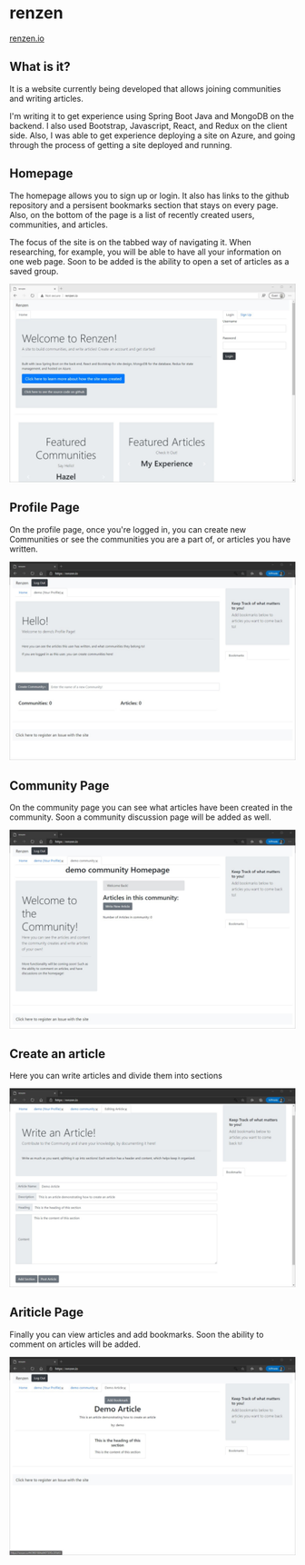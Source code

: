# renzen

[renzen.io](renzen.io)

## What is it?
It is a website currently being developed that allows joining communities and writing articles.

I'm writing it to get experience using Spring Boot Java and MongoDB on the backend. I also used Bootstrap, Javascript, React, and Redux on the client side.
Also, I was able to get experience deploying a site on Azure, and going through the process of getting a site deployed and running.

## Homepage

The homepage allows you to sign up or login. It also has links to the github repository and a persisent bookmarks section that stays on every page. Also, on the bottom of the page is a list of recently created users, communities, and articles.

The focus of the site is on the tabbed way of navigating it. When researching, for example, you will be able to have all your information on one web page.
Soon to be added is the ability to open a set of articles as a saved group.

![Image of homepage](readme-photos/1.jpg)

## Profile Page

On the profile page, once you're logged in, you can create new Communities or see the communities you are a part of, or articles you have written.

![Image of homepage](readme-photos/2.jpg)

## Community Page

On the community page you can see what articles have been created in the community. Soon a community discussion page will be added as well.

![Image of homepage](readme-photos/3.jpg)

## Create an article

Here you can write articles and divide them into sections

![Image of homepage](readme-photos/5.jpg)

## Ariticle Page

Finally you can view articles and add bookmarks. Soon the ability to comment on articles will be added.

![Image of homepage](readme-photos/4.jpg)


